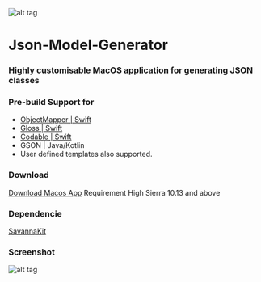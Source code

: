 ![alt tag](https://github.com/chanonly123/Json-Model-Generator/raw/master/banner.jpg)
# Json-Model-Generator

### Highly customisable MacOS application for generating JSON classes

### Pre-build Support for 
* [ObjectMapper | Swift](https://github.com/tristanhimmelman/ObjectMapper)
* [Gloss | Swift](https://github.com/hkellaway/Gloss)
* [Codable | Swift]([https://developer.apple.com/documentation/swift/codable](https://developer.apple.com/documentation/swift/codable))
* GSON | Java/Kotlin
* User defined templates also supported.

### Download
[Download Macos App](https://github.com/chanonly123/Json-Model-Generator/raw/master/JsonToModel.zip) Requirement High Sierra 10.13 and above

### Dependencie
[SavannaKit](https://github.com/louisdh/savannakit)

### Screenshot
![alt tag](https://github.com/chanonly123/Json-Model-Generator/raw/master/demo1.png)
